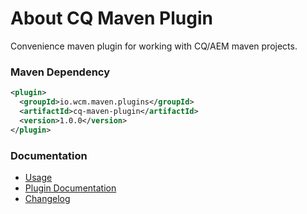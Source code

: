 About CQ Maven Plugin
=====================

Convenience maven plugin for working with CQ/AEM maven projects.


### Maven Dependency

```xml
<plugin>
  <groupId>io.wcm.maven.plugins</groupId>
  <artifactId>cq-maven-plugin</artifactId>
  <version>1.0.0</version>
</plugin>
```

### Documentation

* [Usage][usage]
* [Plugin Documentation][plugindocs]
* [Changelog][changelog]



[usage]: usage.html
[plugindocs]: plugin-info.html
[changelog]: changes-report.html
